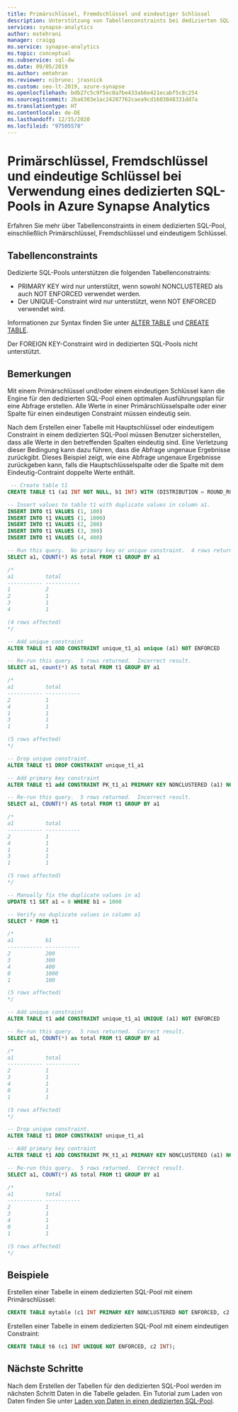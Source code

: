 ```yaml
---
title: Primärschlüssel, Fremdschlüssel und eindeutiger Schlüssel
description: Unterstützung von Tabellenconstraints bei dedizierten SQL-Pools in Azure Synapse Analytics
services: synapse-analytics
author: mstehrani
manager: craigg
ms.service: synapse-analytics
ms.topic: conceptual
ms.subservice: sql-dw
ms.date: 09/05/2019
ms.author: emtehran
ms.reviewer: nibruno; jrasnick
ms.custom: seo-lt-2019, azure-synapse
ms.openlocfilehash: bdb27c5c9f5ec8a7be433ab6e421ecabf5c8c254
ms.sourcegitcommit: 2ba6303e1ac24287762caea9cd1603848331dd7a
ms.translationtype: HT
ms.contentlocale: de-DE
ms.lasthandoff: 12/15/2020
ms.locfileid: "97505578"
---
```

# <a name="primary-key-foreign-key-and-unique-key-using-dedicated-sql-pool-in-azure-synapse-analytics"></a>Primärschlüssel, Fremdschlüssel und eindeutige Schlüssel bei Verwendung eines dedizierten SQL-Pools in Azure Synapse Analytics

Erfahren Sie mehr über Tabellenconstraints in einem dedizierten SQL-Pool, einschließlich Primärschlüssel, Fremdschlüssel und eindeutigem Schlüssel.

## <a name="table-constraints"></a>Tabellenconstraints

Dedizierte SQL-Pools unterstützen die folgenden Tabellenconstraints: 
- PRIMARY KEY wird nur unterstützt, wenn sowohl NONCLUSTERED als auch NOT ENFORCED verwendet werden.    
- Der UNIQUE-Constraint wird nur unterstützt, wenn NOT ENFORCED verwendet wird.

Informationen zur Syntax finden Sie unter [ALTER TABLE](https://docs.microsoft.com/sql/t-sql/statements/alter-table-transact-sql) und [CREATE TABLE](https://docs.microsoft.com/sql/t-sql/statements/create-table-azure-sql-data-warehouse). 

Der FOREIGN KEY-Constraint wird in dedizierten SQL-Pools nicht unterstützt.  


## <a name="remarks"></a>Bemerkungen

Mit einem Primärschlüssel und/oder einem eindeutigen Schlüssel kann die Engine für den dedizierten SQL-Pool einen optimalen Ausführungsplan für eine Abfrage erstellen.  Alle Werte in einer Primärschlüsselspalte oder einer Spalte für einen eindeutigen Constraint müssen eindeutig sein.

Nach dem Erstellen einer Tabelle mit Hauptschlüssel oder eindeutigem Constraint in einem dedizierten SQL-Pool müssen Benutzer sicherstellen, dass alle Werte in den betreffenden Spalten eindeutig sind.  Eine Verletzung dieser Bedingung kann dazu führen, dass die Abfrage ungenaue Ergebnisse zurückgibt.  Dieses Beispiel zeigt, wie eine Abfrage ungenaue Ergebnisse zurückgeben kann, falls die Hauptschlüsselspalte oder die Spalte mit dem Eindeutig-Contraint doppelte Werte enthält.  

```sql
 -- Create table t1
CREATE TABLE t1 (a1 INT NOT NULL, b1 INT) WITH (DISTRIBUTION = ROUND_ROBIN)

-- Insert values to table t1 with duplicate values in column a1.
INSERT INTO t1 VALUES (1, 100)
INSERT INTO t1 VALUES (1, 1000)
INSERT INTO t1 VALUES (2, 200)
INSERT INTO t1 VALUES (3, 300)
INSERT INTO t1 VALUES (4, 400)

-- Run this query.  No primary key or unique constraint.  4 rows returned. Correct result.
SELECT a1, COUNT(*) AS total FROM t1 GROUP BY a1

/*
a1          total
----------- -----------
1           2
2           1
3           1
4           1

(4 rows affected)
*/

-- Add unique constraint
ALTER TABLE t1 ADD CONSTRAINT unique_t1_a1 unique (a1) NOT ENFORCED

-- Re-run this query.  5 rows returned.  Incorrect result.
SELECT a1, count(*) AS total FROM t1 GROUP BY a1

/*
a1          total
----------- -----------
2           1
4           1
1           1
3           1
1           1

(5 rows affected)
*/

-- Drop unique constraint.
ALTER TABLE t1 DROP CONSTRAINT unique_t1_a1

-- Add primary key constraint
ALTER TABLE t1 add CONSTRAINT PK_t1_a1 PRIMARY KEY NONCLUSTERED (a1) NOT ENFORCED

-- Re-run this query.  5 rows returned.  Incorrect result.
SELECT a1, COUNT(*) AS total FROM t1 GROUP BY a1

/*
a1          total
----------- -----------
2           1
4           1
1           1
3           1
1           1

(5 rows affected)
*/

-- Manually fix the duplicate values in a1
UPDATE t1 SET a1 = 0 WHERE b1 = 1000

-- Verify no duplicate values in column a1 
SELECT * FROM t1

/*
a1          b1
----------- -----------
2           200
3           300
4           400
0           1000
1           100

(5 rows affected)
*/

-- Add unique constraint
ALTER TABLE t1 add CONSTRAINT unique_t1_a1 UNIQUE (a1) NOT ENFORCED  

-- Re-run this query.  5 rows returned.  Correct result.
SELECT a1, COUNT(*) as total FROM t1 GROUP BY a1

/*
a1          total
----------- -----------
2           1
3           1
4           1
0           1
1           1

(5 rows affected)
*/

-- Drop unique constraint.
ALTER TABLE t1 DROP CONSTRAINT unique_t1_a1

-- Add primary key contraint
ALTER TABLE t1 ADD CONSTRAINT PK_t1_a1 PRIMARY KEY NONCLUSTERED (a1) NOT ENFORCED

-- Re-run this query.  5 rows returned.  Correct result.
SELECT a1, COUNT(*) AS total FROM t1 GROUP BY a1

/*
a1          total
----------- -----------
2           1
3           1
4           1
0           1
1           1

(5 rows affected)
*/

```

## <a name="examples"></a>Beispiele

Erstellen einer Tabelle in einem dedizierten SQL-Pool mit einem Primärschlüssel: 

```sql 
CREATE TABLE mytable (c1 INT PRIMARY KEY NONCLUSTERED NOT ENFORCED, c2 INT);
```

Erstellen einer Tabelle in einem dedizierten SQL-Pool mit einem eindeutigen Constraint:

```sql
CREATE TABLE t6 (c1 INT UNIQUE NOT ENFORCED, c2 INT);
```

## <a name="next-steps"></a>Nächste Schritte

Nach dem Erstellen der Tabellen für den dedizierten SQL-Pool werden im nächsten Schritt Daten in die Tabelle geladen. Ein Tutorial zum Laden von Daten finden Sie unter [Laden von Daten in einen dedizierten SQL-Pool](load-data-wideworldimportersdw.md).

